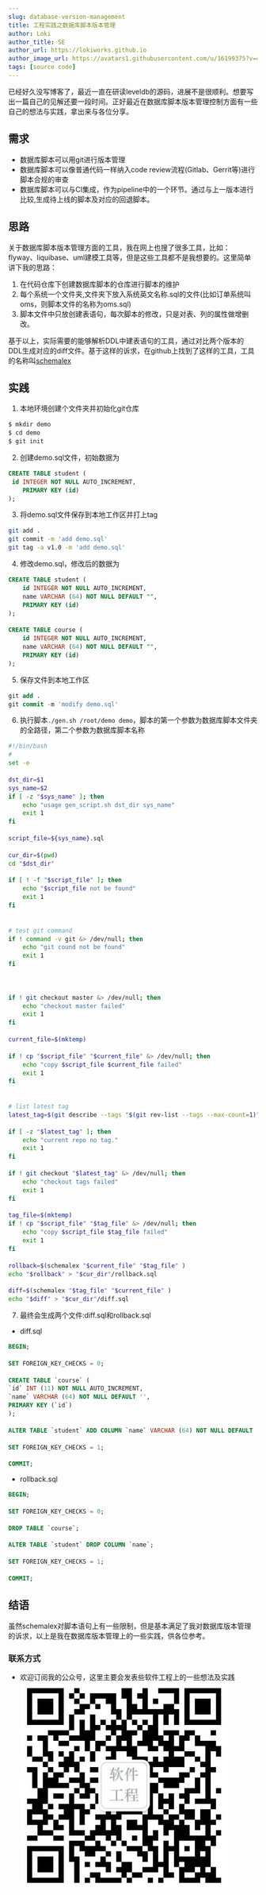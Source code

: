 ```yaml
---
slug: database-version-management
title: 工程实践之数据库脚本版本管理
author: Loki
author_title: SE
author_url: https://lokiworks.github.io
author_image_url: https://avatars1.githubusercontent.com/u/16199375?v=4
tags: [source code]
---
```


已经好久没写博客了，最近一直在研读leveldb的源码，进展不是很顺利。想要写出一篇自己的见解还要一段时间。正好最近在数据库脚本版本管理控制方面有一些自己的想法与实践，拿出来与各位分享。

## 需求
* 数据库脚本可以用git进行版本管理
* 数据库脚本可以像普通代码一样纳入code review流程(Gitlab、Gerrit等)进行脚本合规的审查
* 数据库脚本可以与CI集成，作为pipeline中的一个环节。通过与上一版本进行比较,生成待上线的脚本及对应的回退脚本。

## 思路
关于数据库脚本版本管理方面的工具，我在网上也搜了很多工具，比如：flyway、liquibase、uml建模工具等，但是这些工具都不是我想要的。这里简单讲下我的思路：

1. 在代码仓库下创建数据库脚本的仓库进行脚本的维护
2. 每个系统一个文件夹,文件夹下放入系统英文名称.sql的文件(比如订单系统叫oms，则脚本文件的名称为oms.sql)
3. 脚本文件中只放创建表语句，每次脚本的修改，只是对表、列的属性做增删改。

基于以上，实际需要的能够解析DDL中建表语句的工具，通过对比两个版本的DDL生成对应的diff文件。基于这样的诉求，在github上找到了这样的工具，工具的名称叫[schemalex](https://github.com/schemalex/schemalex)

## 实践
1. 本地环境创建个文件夹并初始化git仓库
```bash
$ mkdir demo
$ cd demo
$ git init

```
2. 创建demo.sql文件，初始数据为

```sql
CREATE TABLE student (
 id INTEGER NOT NULL AUTO_INCREMENT,
    PRIMARY KEY (id)
);


```
3. 将demo.sql文件保存到本地工作区并打上tag
```bash
git add .
git commit -m 'add demo.sql'
git tag -a v1.0 -m 'add demo.sql'
```
4. 修改demo.sql，修改后的数据为
```sql
CREATE TABLE student (
    id INTEGER NOT NULL AUTO_INCREMENT,
    name VARCHAR (64) NOT NULL DEFAULT "",
    PRIMARY KEY (id)
);

CREATE TABLE course (
    id INTEGER NOT NULL AUTO_INCREMENT,
    name VARCHAR (64) NOT NULL DEFAULT "",
    PRIMARY KEY (id)
);
```
5. 保存文件到本地工作区
```sql
git add .
git commit -m 'modify demo.sql'

```
6. 执行脚本`./gen.sh /root/demo demo`，脚本的第一个参数为数据库脚本文件夹的全路径，第二个参数为数据库脚本名称
```bash
#!/bin/bash
#
set -e

dst_dir=$1
sys_name=$2
if [ -z "$sys_name" ]; then
    echo "usage gen_script.sh dst_dir sys_name"
    exit 1
fi

script_file=${sys_name}.sql

cur_dir=$(pwd)
cd "$dst_dir"

if [ ! -f "$script_file" ]; then
    echo "$script_file not be found"
    exit 1
fi


# test git command
if ! command -v git &> /dev/null; then
    echo "git cound not be found"
    exit 1
fi



if ! git checkout master &> /dev/null; then
    echo "checkout master failed"
    exit 1
fi

current_file=$(mktemp)

if ! cp "$script_file" "$current_file" &> /dev/null; then
    echo "copy $script_file $current_file failed"
    exit 1
fi


# list latest tag
latest_tag=$(git describe --tags "$(git rev-list --tags --max-count=1)")

if [ -z "$latest_tag" ]; then
    echo "current repo no tag."
    exit 1
fi

if ! git checkout "$latest_tag" &> /dev/null; then
    echo "checkout tags failed"
    exit 1
fi

tag_file=$(mktemp)
if ! cp "$script_file" "$tag_file" &> /dev/null; then
    echo "copy $script_file $tag_file failed"
    exit 1
fi

rollback=$(schemalex "$current_file" "$tag_file" )
echo "$rollback" > "$cur_dir"/rollback.sql

diff=$(schemalex "$tag_file" "$current_file" )
echo "$diff" > "$cur_dir"/diff.sql

```
7. 最终会生成两个文件:diff.sql和rollback.sql
* diff.sql
```sql
BEGIN;

SET FOREIGN_KEY_CHECKS = 0;

CREATE TABLE `course` (
`id` INT (11) NOT NULL AUTO_INCREMENT,
`name` VARCHAR (64) NOT NULL DEFAULT '',
PRIMARY KEY (`id`)
);

ALTER TABLE `student` ADD COLUMN `name` VARCHAR (64) NOT NULL DEFAULT '' AFTER `id`;

SET FOREIGN_KEY_CHECKS = 1;

COMMIT;
```
* rollback.sql
```sql
BEGIN;

SET FOREIGN_KEY_CHECKS = 0;

DROP TABLE `course`;

ALTER TABLE `student` DROP COLUMN `name`;

SET FOREIGN_KEY_CHECKS = 1;

COMMIT;
```

## 结语
虽然schemalex对脚本语句上有一些限制，但是基本满足了我对数据库版本管理的诉求，以上是我在数据库版本管理上的一些实践，供各位参考。





### 联系方式
 * 欢迎订阅我的公众号，这里主要会发表些软件工程上的一些想法及实践
![微信公众号](../static/img/weixin.jpg)